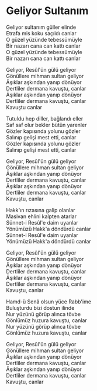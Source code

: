 # Geliyor Sultanım  

Geliyor sultanım güller elinde  
Etrafa mis koku saçıldı canlar  
O güzel yüzünde tebessümüyle  
Bir nazarı cana can kattı canlar  
O güzel yüzünde tebessümüyle  
Bir nazarı cana can kattı canlar  

Geliyor, Resûl'ün gülü geliyor  
Gönüllere mihman sultan geliyor  
Âşıklar aşkından yanıp dönüyor  
Dertliler dermana kavuştu, canlar  
Âşıklar aşkından yanıp dönüyor  
Dertliler dermana kavuştu, canlar  
Kavuştu canlar  

Tutuldu hep diller, bağlandı eller  
Saf saf olur bekler bütün yarenler  
Gözler kapısında yolunu gözler  
Salınıp gelişi mest etti, canlar  
Gözler kapısında yolunu gözler  
Salınıp gelişi mest etti, canlar  

Geliyor, Resûl'ün gülü geliyor  
Gönüllere mihman sultan geliyor  
Âşıklar aşkından yanıp dönüyor  
Dertliler dermana kavuştu, canlar  
Âşıklar aşkından yanıp dönüyor  
Dertliler dermana kavuştu, canlar  
Kavuştu, canlar  

Hakk'ın rızasına galip olanlar  
Masivan ehlini kalpten atarlar  
Sünnet-i Resûl'e daim uyanlar  
Yönümüzü Hakk'a döndürdü canlar  
Sünnet-i Resûl'e daim uyanlar  
Yönümüzü Hakk'a döndürdü canlar  

Geliyor, Resûl'ün gülü geliyor  
Gönüllere mihman sultan geliyor  
Âşıklar aşkından yanıp dönüyor  
Dertliler dermana kavuştu, canlar  
Âşıklar aşkından yanıp dönüyor  
Dertliler dermana kavuştu, canlar  
Kavuştu, canlar  

Hamd-ü Senâ olsun yüce Rabb'ime  
Buluşturdu bizi dostun ilinde  
Nur yüzünü görüp alınca tövbe  
Gönlümüz huzura kavuştu, canlar  
Nur yüzünü görüp alınca tövbe  
Gönlümüz huzura kavuştu, canlar  

Geliyor, Resûl'ün gülü geliyor  
Gönüllere mihman sultan geliyor  
Âşıklar aşkından yanıp dönüyor  
Dertliler dermana kavuştu, canlar  
Âşıklar aşkından yanıp dönüyor  
Dertliler dermana kavuştu, canlar  
Kavuştu, canlar